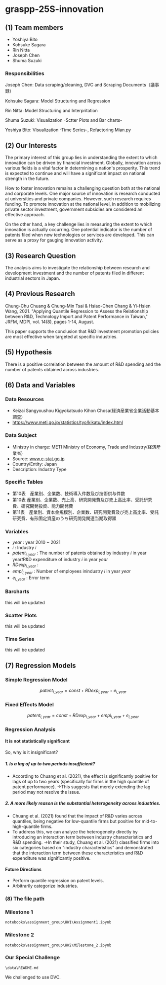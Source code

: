 # graspp-25S-innovation

## (1) Team members

- Yoshiya Bito
- Kohsuke Sagara
- Rin Nitta
- Joseph Chen
- Shuma Suzuki

### Responsibilities

Joseph Chen: Data scraping/cleaning, DVC and Scraping Documents（議事録）

Kohsuke Sagara: Model Structuring and Regression

Rin Nitta: Model Structuring and Interpritation

Shuma Suzuki: Visualization -Sctter Plots and Bar charts-

Yoshiya Bito: Visualization -Time Series-, Refactoring Mian.py

## (2) Our Interests

The primary interest of this group lies in understanding the extent to which innovation can be driven by financial investment.
Globally, innovation across various fields is a vital factor in determining a nation's prosperity. This trend is expected to continue and will have a significant impact on national strength in the future.

How to foster innovation remains a challenging question both at the national and corporate levels. One major source of innovation is research conducted at universities and private companies. However, such research requires funding. To promote innovation at the national level, in addition to mobilizing private sector investment, government subsidies are considered an effective approach.

On the other hand, a key challenge lies in measuring the extent to which innovation is actually occurring. One potential indicator is the number of patents filed when new technologies or services are developed. This can serve as a proxy for gauging innovation activity.

## (3) Research Question

The analysis aims to investigate the relationship between research and development investment and the number of patents filed in different industrial sectors in Japan.

## (4) Previous Research

Chung-Chu Chuang & Chung-Min Tsai & Hsiao-Chen Chang & Yi-Hsien Wang, 2021. "Applying Quantile Regression to Assess the Relationship between R&D, Technology Import and Patent Performance in Taiwan," JRFM, MDPI, vol. 14(8), pages 1-14, August.

This paper supports the conclusion that R&D investment promotion policies are most effective when targeted at specific industries.

## (5) Hypothesis

There is a positive correlation between the amount of R&D spending and the number of patents obtained across industries.

## (6) Data and Variables

### Data Resources

- Keizai Sangyoushou Kigyokatsudo Kihon Chosa(経済産業省企業活動基本調査)
- https://www.meti.go.jp/statistics/tyo/kikatu/index.html

### Data Subject

- Ministry in charge: METI Ministry of Economy, Trade and Industry(経済産業省)
- Source: www.e-stat.go.jp
- Country/Entity: Japan
- Description: Industry Type

### Specific Tables

- 第10表　産業別、企業数、技術導入件数及び技術供与件数
- 第10表  産業別、企業数、売上高、研究開発費及び売上高比率、受託研究費、研究開発投資、能力開発費
- 第11表　産業別、資本金規模別、企業数、研究開発費及び売上高比率、受託研究費、有形固定資産のうち研究開発関連当期取得額

### Variables

- $year$ : year 2010 ~ 2021
- $i$ : Industry $i$
- $patent_{i, year}$ : The number of patents obtained by industry $i$ in year year$t$R&D expenditure of industry $i$ in year $year$
- $RDexp_{i, year}$ :
- $empl_{i, year}$ : Number of employees inindustry $i$ in year $year$
- $e_{i, year}$ : Error term

### Barcharts

this will be updated

### Scatter Plots

this will be updated

### Time Series

this will be updated

## (7) Regression Models

### Simple Regression Model

$$
patent_{i, year} = const + RDexp_{i, year} + e_{i, year}
$$

### Fixed Effects Model

$$
patent_{i, year} = const + RDexp_{i, year} + empl_{i, year} + e_{i, year}
$$

### Regression Analysis

#### It is not statistically significant

So, why is it insignificant?

##### 1. Is a lag of up to two periods insufficient?

* According to Chuang et al. (2021), the effect is significantly positive for lags of up to two years (specifically for firms in the high quantile of patent performance).
  →This suggests that merely extending the lag period may not resolve the issue.

##### 2. A more likely reason is the substantial heterogeneity across industries.

* Chuang et al. (2021) found that the impact of R&D varies across quantiles, being negative for low-quantile firms but positive for mid-to-high-quantile firms.
* To address this, we can analyze the heterogeneity directly by introducing an interaction term between industry characteristics and R&D spending.
  →In their study, Chuang et al. (2021) classified firms into six categories based on "industry characteristics" and demonstrated that the interaction term between these characteristics and R&D expenditure was significantly positive.

#### Future Directions

* Perform quantile regression on patent levels.
* Arbitrarily categorize industries.

### (8) The file path

### Milestone 1

`notebooks\assignment_group\HW1\Assignment1.ipynb`

### Milestone 2

`notebooks\assignment_group\HW2\Milestone_2.ipynb`

### Our Special Challenge

`\data\README.md`

We challenged to use DVC.

